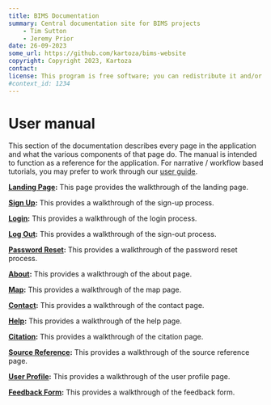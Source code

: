 ```yaml
---
title: BIMS Documentation
summary: Central documentation site for BIMS projects
    - Tim Sutton
    - Jeremy Prior
date: 26-09-2023
some_url: https://github.com/kartoza/bims-website
copyright: Copyright 2023, Kartoza
contact: 
license: This program is free software; you can redistribute it and/or modify it under the terms of the GNU Affero General Public License as published by the Free Software Foundation; either version 3 of the License, or (at your option) any later version.
#context_id: 1234
---
```


# User manual

This section of the documentation describes every page in the application and
what the various components of that page do. The manual is intended to function
as a reference for the application. For narrative / workflow based tutorials,
you may prefer to work through our [user guide](../guide/index.md).

**[Landing Page](./landing-page.md):** This page provides the walkthrough of the landing page.

**[Sign Up](./sign-up.md):** This provides a walkthrough of the sign-up process.

**[Login](./login.md):** This provides a walkthrough of the login process.

**[Log Out](./logout.md):** This provides a walkthrough of the sign-out process.

**[Password Reset](./password-reset.md):** This provides a walkthrough of the password reset process.

**[About](./about.md):** This provides a walkthrough of the about page.

**[Map](./map.md):** This provides a walkthrough of the map page.

**[Contact](./contact.md):** This provides a walkthrough of the contact page.

**[Help](./help.md):** This provides a walkthrough of the help page.

**[Citation](./citation.md):** This provides a walkthrough of the citation page.

**[Source Reference](./source-reference-page.md):** This provides a walkthrough of the source reference page.

**[User Profile](./user-profile.md):** This provides a walkthrough of the user profile page.

**[Feedback Form](./feedback-form.md):** This provides a walkthrough of the feedback form.

